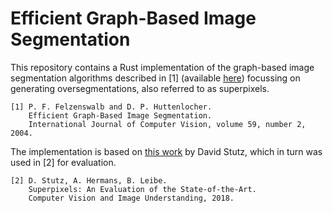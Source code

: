 # Efficient Graph-Based Image Segmentation

This repository contains a Rust implementation of the graph-based image segmentation algorithms
described in \[1] (available [here](http://cs.brown.edu/~pff/segment/)) 
focussing on generating oversegmentations, also referred to as superpixels.

```
[1] P. F. Felzenswalb and D. P. Huttenlocher.
    Efficient Graph-Based Image Segmentation.
    International Journal of Computer Vision, volume 59, number 2, 2004.
```

The implementation is based on [this work](https://github.com/davidstutz/graph-based-image-segmentation) by David Stutz,
which in turn was used in \[2] for evaluation.

```
[2] D. Stutz, A. Hermans, B. Leibe.
    Superpixels: An Evaluation of the State-of-the-Art.
    Computer Vision and Image Understanding, 2018.
```
